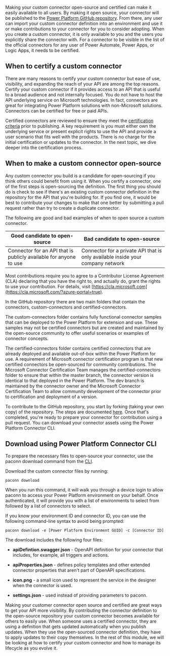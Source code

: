 
Making your custom connector open-source and certified can make it easily available to all users. By making it open source, your connector will be published to the [Power Platform GitHub repository](https://github.com/Microsoft/PowerPlatformConnectors/?azure-portal=true). From there, any user can import your custom connector definition into an environment and use it or make contributions to your connector for you to consider adopting. When you create a custom connector, it is only available to you and the users you explicitly share the connector with. For a connector to be visible in the list of the official connectors for any user of Power Automate, Power Apps, or Logic Apps, it needs to be certified.

## When to certify a custom connector

There are many reasons to certify your custom connector but ease of use, visibility, and expanding the reach of your API are among the top reasons. Certify your custom connector if it provides access to an API that is useful to a broad audience and not internally focused. You do not have to host the API underlying service on Microsoft technologies. In fact, connectors are great for integrating Power Platform solutions with non-Microsoft solutions. Connectors can be certified for free or paid APIs.

Certified connectors are reviewed to ensure they meet the [certification criteria](https://docs.microsoft.com/connectors/custom-connectors/submit-certification#certification-criteria/?azure-portal=true) prior to publishing. A key requirement is you must either own the underlying service or present explicit rights to use the API and provide a user scenario that fits well with the products. There is no charge for the initial certification or updates to the connector. In the next topic, we dive deeper into the certification process.

## When to make a custom connector open-source

Any custom connector you build is a candidate for open-sourcing if you think others could benefit from using it. When you certify a connector, one of the first steps is open-sourcing the definition. The first thing you should do is check to see if there's an existing custom connector definition in the repository for the API that you're building for. If you find one, it would be best to contribute your changes to make that one better by submitting a pull request rather than try to create a duplicate connector.

The following are good and bad examples of when to open source a custom connector.

| **Good candidate to open-source** | **Bad candidate to open-source** |
| --------------------------------- | ---------------------------------|
| Connector for an API that is publicly available for anyone to use | Connector for a private API that is only available inside your company network |

Most contributions require you to agree to a Contributor License Agreement (CLA) declaring that you have the right to, and actually do, grant the rights to use your contribution. For details, visit [https://cla.microsoft.com](https://cla.microsoft.com/?azure-portal=true).

In the GitHub repository there are two main folders that contain the connectors, custom-connectors and certified-connectors.

The custom-connectors folder contains fully functional connector samples that can be deployed to the Power Platform for extension and use. These samples may not be certified connectors but are created and maintained by the open-source community to offer useful scenarios or examples of connector concepts.

The certified-connectors folder contains certified connectors that are already deployed and available out-of-box within the Power Platform for use. A requirement of Microsoft connector certification program is that new certified connectors be open-sourced for community contributions. The Microsoft Connector Certification Team manages the certified-connectors folder to ensure that within the master branch, the connector version is identical to that deployed in the Power Platform. The dev branch is maintained by the connector owner and the Microsoft Connector Certification Team to allow community development of the connector prior to certification and deployment of a version.

To contribute to the GitHub repository, you start by forking (taking your own copy) of the repository. The steps are documented [here](https://github.com/Microsoft/PowerPlatformConnectors.md?azure-portal=true#creating-a-fork). Once that's completed, you're ready to prepare your connector for contribution using a pull request. You can download your connector assets using the Power Platform Connector CLI.

## Download using Power Platform Connector CLI

To prepare the necessary files to open-source your connector, use the paconn download command from the [CLI](https://docs.microsoft.com/connectors/custom-connectors/paconn-cli/?azure-portal=true).

Download the custom connector files by running:

`paconn download`

When you run this command, it will walk you through a device login to allow paconn to access your Power Platform environment on your behalf. Once authenticated, it will provide you with a list of environments to select from followed by a list of connectors to select.

If you know your environment ID and connector ID, you can use the following command-line syntax to avoid being prompted:

`paconn download -e [Power Platform Environment GUID] -c [Connector ID]`

The download includes the following four files:

- **apiDefintion.swagger.json** - OpenAPI definition for your connector that includes, for example, all triggers and actions.

- **apiProperties.json** - defines policy templates and other extended connector properties that aren't part of OpenAPI specifications.

- **icon.png** - a small icon used to represent the service in the designer when the connector is used.

- **settings.json** - used instead of providing parameters to paconn.

Making your customer connector open source and certified are great ways to get your API more visibility. By contributing the connector definition to the open-source repository your custom connector becomes available for others to easily use. When someone uses a certified connector, they are using a definition that gets updated automatically when you publish updates. When they use the open-sourced connector definition, they have to apply updates to their copy themselves. In the rest of this module, we will be looking at how to certify your custom connector and how to manage its lifecycle as you evolve it.
